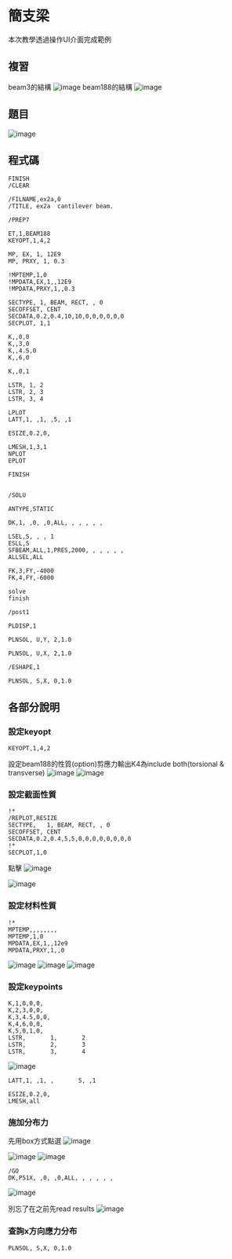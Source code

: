 # 簡支梁
本次教學透過操作UI介面完成範例
## 複習
beam3的結構
![image](https://hackmd.io/_uploads/SyeY0Tiokl.png)
beam188的結構
![image](https://hackmd.io/_uploads/B1ThC6sjyl.png)

## 題目
![image](https://hackmd.io/_uploads/HyAe1Asskg.png)

## 程式碼
```
FINISH
/CLEAR

/FILNAME,ex2a,0    
/TITLE, ex2a  cantilever beam.

/PREP7  

ET,1,BEAM188  
KEYOPT,1,4,2

MP, EX, 1, 12E9
MP, PRXY, 1, 0.3

!MPTEMP,1,0  
!MPDATA,EX,1,,12E9     
!MPDATA,PRXY,1,,0.3

SECTYPE, 1, BEAM, RECT, , 0   
SECOFFSET, CENT 
SECDATA,0.2,0.4,10,10,0,0,0,0,0,0  
SECPLOT, 1,1  

K,,0,0  
K,,3,0  
K,,4.5,0
K,,6,0  
 
K,,0,1

LSTR, 1, 2  
LSTR, 2, 3  
LSTR, 3, 4  

LPLOT
LATT,1, ,1, ,5, ,1

ESIZE,0.2,0,

LMESH,1,3,1 
NPLOT   
EPLOT

FINISH  


/SOLU
 
ANTYPE,STATIC

DK,1, ,0, ,0,ALL, , , , , ,  

LSEL,S, , , 1 
ESLL,S  
SFBEAM,ALL,1,PRES,2000, , , , , ,  
ALLSEL,ALL  

FK,3,FY,-4000   
FK,4,FY,-6000   

solve
finish

/post1

PLDISP,1

PLNSOL, U,Y, 2,1.0  
   
PLNSOL, U,X, 2,1.0  

/ESHAPE,1   

PLNSOL, S,X, 0,1.0  
```

## 各部分說明

### 設定keyopt
```
KEYOPT,1,4,2
```
設定beam188的性質(option)剪應力輸出K4為include both(torsional & transverse)
![image](https://hackmd.io/_uploads/Hk24gRii1e.png)
![image](https://hackmd.io/_uploads/HJnHl0sskg.png)

### 設定截面性質
```
!*  
/REPLOT,RESIZE  
SECTYPE,   1, BEAM, RECT, , 0   
SECOFFSET, CENT 
SECDATA,0.2,0.4,5,5,0,0,0,0,0,0,0,0 
!*  
SECPLOT,1,0 

```
點擊
![image](https://hackmd.io/_uploads/ByzsUAojkg.png)

![image](https://hackmd.io/_uploads/BJJnQRjoyg.png)

### 設定材料性質
```
!*  
MPTEMP,,,,,,,,  
MPTEMP,1,0  
MPDATA,EX,1,,12e9   
MPDATA,PRXY,1,,0
```
![image](https://hackmd.io/_uploads/SkvLGCioyl.png)
![image](https://hackmd.io/_uploads/rJZtMCioye.png)
![image](https://hackmd.io/_uploads/BJo2z0sj1e.png)

### 設定keypoints
```
K,1,0,0,0,  
K,2,3,0,0,  
K,3,4.5,0,0,
K,4,6,0,0,  
K,5,0,1,0,  
LSTR,       1,       2  
LSTR,       2,       3  
LSTR,       3,       4  

```
![image](https://hackmd.io/_uploads/SJiqu0jskl.png)

```
LATT,1, ,1, ,       5, ,1
```

```
ESIZE,0.2,0,
LMESH,all
```

### 施加分布力
先用box方式點選
![image](https://hackmd.io/_uploads/S1RPaRji1l.png)


![image](https://hackmd.io/_uploads/HyBbJknsJg.png)
![image](https://hackmd.io/_uploads/Byb41k3o1e.png)


```
/GO 
DK,P51X, ,0, ,0,ALL, , , , , ,  
```

![image](https://hackmd.io/_uploads/SkATkyho1x.png)

別忘了在之前先read results
![image](https://hackmd.io/_uploads/ByJYxy3i1x.png)


### 查詢x方向應力分布
```
PLNSOL, S,X, 0,1.0  
```